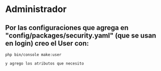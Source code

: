# Administrador

## Por las configuraciones que agrega en "config/packages/security.yaml" (que se usan en login)  creo el User con:
```
php bin/console make:user

y agrego los atributos que necesito
```


